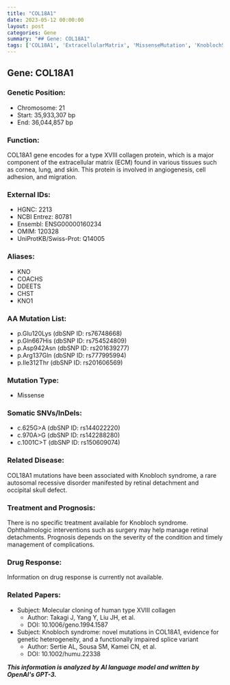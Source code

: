 ```yaml
---
title: "COL18A1"
date: 2023-05-12 00:00:00
layout: post
categories: Gene
summary: "## Gene: COL18A1"
tags: ['COL18A1', 'ExtracellularMatrix', 'MissenseMutation', 'KnoblochSyndrome', 'RetinalDetachment', 'OphthalmologicInterventions', 'GeneticHeterogeneity', 'Angiogenesis']
---
```


## Gene: COL18A1

### Genetic Position:
- Chromosome: 21
- Start: 35,933,307 bp
- End: 36,044,857 bp 

### Function:
COL18A1 gene encodes for a type XVIII collagen protein, which is a major component of the extracellular matrix (ECM) found in various tissues such as cornea, lung, and skin. This protein is involved in angiogenesis, cell adhesion, and migration.

### External IDs:
- HGNC: 2213
- NCBI Entrez: 80781
- Ensembl: ENSG00000160234
- OMIM: 120328
- UniProtKB/Swiss-Prot: Q14005

### Aliases:
- KNO
- COACHS
- DDEETS
- CHST
- KNO1

### AA Mutation List:
- p.Glu120Lys (dbSNP ID: rs76748668)
- p.Gln667His (dbSNP ID: rs754524809)
- p.Asp942Asn (dbSNP ID: rs201639277)
- p.Arg137Gln (dbSNP ID: rs777995994)
- p.Ile312Thr (dbSNP ID: rs201606569)

### Mutation Type:
- Missense

### Somatic SNVs/InDels:
- c.625G>A (dbSNP ID: rs144022220)
- c.970A>G (dbSNP ID: rs142288280)
- c.1001C>T (dbSNP ID: rs150609074)

### Related Disease:
COL18A1 mutations have been associated with Knobloch syndrome, a rare autosomal recessive disorder manifested by retinal detachment and occipital skull defect.

### Treatment and Prognosis:
There is no specific treatment available for Knobloch syndrome. Ophthalmologic interventions such as surgery may help manage retinal detachments. Prognosis depends on the severity of the condition and timely management of complications.

### Drug Response:
Information on drug response is currently not available.

### Related Papers:
- Subject: Molecular cloning of human type XVIII collagen
  - Author: Takagi J, Yang Y, Liu JH, et al.
  - DOI: 10.1006/geno.1994.1587
- Subject: Knobloch syndrome: novel mutations in COL18A1, evidence for genetic heterogeneity, and a functionally impaired splice variant
  - Author: Sertie AL, Sousa SM, Kamei CN, et al.
  - DOI: 10.1002/humu.22338

**_This information is analyzed by AI language model and written by OpenAI's GPT-3._**
